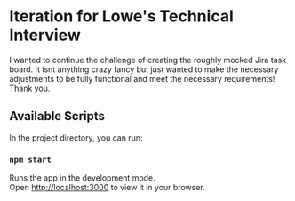 # Iteration for Lowe's Technical Interview

I wanted to continue the challenge of creating the roughly mocked Jira task board. It isnt anything crazy fancy but just wanted to make the necessary adjustments to be fully functional and meet the necessary requirements! Thank you.

## Available Scripts

In the project directory, you can run:

### `npm start`

Runs the app in the development mode.\
Open [http://localhost:3000](http://localhost:3000) to view it in your browser.
